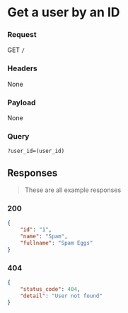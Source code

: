 # Get a user by an ID

### Request
GET `/`

### Headers
None

### Payload
None

### Query
`?user_id=(user_id)`

## Responses
> These are all example responses

### 200
```json
{
    "id": "1",
    "name": "Spam",
    "fullname": "Spam Eggs"
}
```

### 404
```json
{
	"status_code": 404,
	"detail": "User not found"
}
```